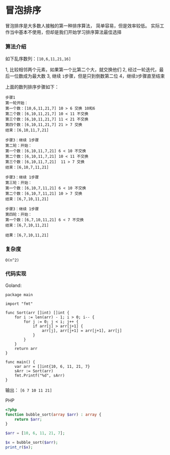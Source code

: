 # 冒泡排序

冒泡排序是大多数人接触的第一种排序算法，
简单容易，但是效率较低。
实际工作当中基本不使用，但却是我们开始学习排序算法最佳选择

### 算法介绍

如下乱序数列：`[10,6,11,21,16]`


1, 比较相邻两个元素，如果第一个比第二个大，就交换他们
2, 经过一轮迭代，最后一位数成为最大数
3, 继续 `1`步骤，但是只到倒数第二位
4，继续`3`步骤直至结束

上面的数列排序步骤如下：
```
步骤1
第一轮开始：
第一个数：[10,6,11,21,7] 10 > 6 交换 10和6
第二个数：[6,10,11,21,7] 10 < 11 不交换
第三个数：[6,10,11,21,7] 11 < 21 不交换
第四个数：[6,10,11,21,7] 21 > 7 交换
结束：[6,10,11,7,21]

步骤3：继续 1步骤
第二轮：开始：
第一个数：[6,10,11,7,21] 6 < 10 不交换
第二个数：[6,10,11,7,21] 10 < 11 不交换
第三个数：[6,10,11,7,21]  11 > 7 交换
结束：[6,10,7,11,21]

步骤3：继续 1步骤
第三轮：开始：
第一个数：[6,10,7,11,21] 6 < 10 不交换
第二个数：[6,10,7,11,21] 10 > 7 交换
结束：[6,7,10,11,21]

步骤3：继续 1步骤
第四轮：开始：
第一个数：[6,7,10,11,21] 6 < 7 不交换
结束：[6,7,10,11,21]

结果：[6,7,10,11,21]
```
### 复杂度

`O(n^2)`

### 代码实现

Goland: 
```goland
package main

import "fmt"

func Sort(arr []int) []int {
	for i := len(arr) - 1; i > 0; i-- {
		for j := 0; j < i; j++ {
			if arr[j] > arr[j+1] {
				arr[j], arr[j+1] = arr[j+1], arr[j]
			}
		}
	}
	return arr
}

func main() {
	var arr = []int{10, 6, 11, 21, 7}
	sArr := Sort(arr)
	fmt.Printf("%d", sArr)
}
```
输出： `[6 7 10 11 21]`

PHP

```php
<?php
function bubble_sort(array $arr) : array {
	return $arr;
}

$arr = [10, 6, 11, 21, 7];

$x = bubble_sort($arr);
print_r($x);

```